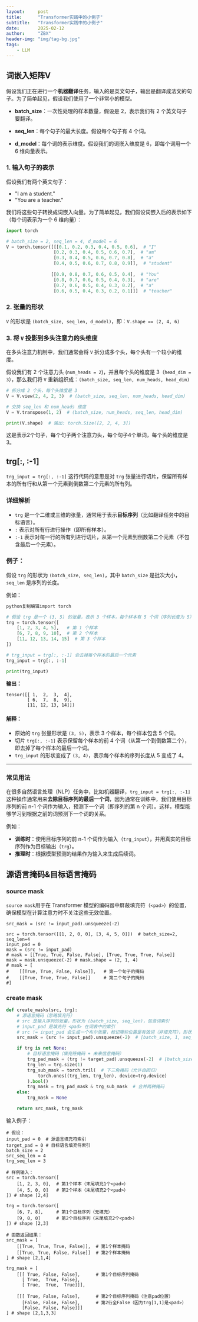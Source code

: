 ```yaml
---
layout:     post
title:      "Transformer实践中的小例子"
subtitle:   "Transformer实践中的小例子"
date:       2025-02-12
author:     "ZBX"
header-img: "img/tag-bg.jpg"
tags:
    - LLM
---
```


## 词嵌入矩阵V

假设我们正在进行一个**机器翻译**任务，输入的是英文句子，输出是翻译成法文的句子。为了简单起见，假设我们使用了一个非常小的模型。

- **batch_size**：一次性处理的样本数量，假设是 2，表示我们有 2 个英文句子要翻译。

- **seq_len**：每个句子的最大长度。假设每个句子有 4 个词。

- **d_model**：每个词的表示维度。假设我们的词嵌入维度是 6，即每个词用一个 6 维向量表示。

### **1. 输入句子的表示**

假设我们有两个英文句子：

- "I am a student."
- "You are a teacher."

我们将这些句子转换成词嵌入向量。为了简单起见，我们假设词嵌入后的表示如下（每个词表示为一个 6 维向量）：

```python
import torch

# batch_size = 2, seq_len = 4, d_model = 6
V = torch.tensor([[[0.1, 0.2, 0.3, 0.4, 0.5, 0.6],  # "I"
                  [0.2, 0.3, 0.4, 0.5, 0.6, 0.7],  # "am"
                  [0.3, 0.4, 0.5, 0.6, 0.7, 0.8],  # "a"
                  [0.4, 0.5, 0.6, 0.7, 0.8, 0.9]],  # "student"
                 
                 [[0.9, 0.8, 0.7, 0.6, 0.5, 0.4],  # "You"
                  [0.8, 0.7, 0.6, 0.5, 0.4, 0.3],  # "are"
                  [0.7, 0.6, 0.5, 0.4, 0.3, 0.2],  # "a"
                  [0.6, 0.5, 0.4, 0.3, 0.2, 0.1]]]  # "teacher"

```

### 2. 张量的形状

`V` 的形状是 `(batch_size, seq_len, d_model)`，即：`V.shape == (2, 4, 6)`

### **3. 将 `V` 投影到多头注意力的头维度**

在多头注意力机制中，我们通常会将 `V` 拆分成多个头，每个头有一个较小的维度。

假设我们有 2 个注意力头 (`num_heads = 2`)，并且每个头的维度是 3（`head_dim = 3`），那么我们将 `V` 重新组织成：`(batch_size, seq_len, num_heads, head_dim)`

```python
# 拆分成 2 个头，每个头维度是 3
V = V.view(2, 4, 2, 3)  # (batch_size, seq_len, num_heads, head_dim)

# 交换 seq_len 和 num_heads 维度
V = V.transpose(1, 2)  # (batch_size, num_heads, seq_len, head_dim)

print(V.shape)  # 输出: torch.Size([2, 2, 4, 3])
```

这是表示2个句子，每个句子两个注意力头，每个句子4个单词，每个头的维度是3。

## trg[:, :-1]

`trg_input = trg[:, :-1]` 这行代码的意思是对 `trg` 张量进行切片，保留所有样本的所有行和从第一个元素到倒数第二个元素的所有列。

### **详细解析**

- `trg` 是一个二维或三维的张量，通常用于表示**目标序列**（比如翻译任务中的目标语言）。
- `:` 表示对所有行进行操作（即所有样本）。
- `:-1` 表示对每一行的所有列进行切片，从第一个元素到倒数第二个元素（不包含最后一个元素）。

### **例子：**

假设 `trg` 的形状为 `(batch_size, seq_len)`，其中 `batch_size` 是批次大小，`seq_len` 是序列的长度。

例如：

```python
python复制编辑import torch

# 假设 trg 是一个 (3, 5) 的张量，表示 3 个样本，每个样本有 5 个词（序列长度为 5）
trg = torch.tensor([
    [1, 2, 3, 4, 5],   # 第 1 个样本
    [6, 7, 8, 9, 10],  # 第 2 个样本
    [11, 12, 13, 14, 15]  # 第 3 个样本
])

# trg_input = trg[:, :-1] 会去掉每个样本的最后一个元素
trg_input = trg[:, :-1]

print(trg_input)
```

**输出：**

```
tensor([[ 1,  2,  3,  4],
        [ 6,  7,  8,  9],
        [11, 12, 13, 14]])
```

#### 解释：

- 原始的 `trg` 张量形状是 `(3, 5)`，表示 3 个样本，每个样本包含 5 个词。
- 切片 `trg[:, :-1]` 表示保留每个样本的前 4 个词（从第一个到倒数第二个），即去掉了每个样本的最后一个词。
- `trg_input` 的形状变成了 `(3, 4)`，表示每个样本的序列长度从 5 变成了 4。

------

### **常见用法**

在很多自然语言处理（NLP）任务中，比如机器翻译，`trg_input = trg[:, :-1]` 这种操作通常用来**去除目标序列的最后一个词**，因为通常在训练中，我们使用目标序列的前 n-1 个词作为输入，预测下一个词（即序列的第 n 个词）。这样，模型能够学习到根据之前的词预测下一个词的关系。

例如：

- **训练时**：使用目标序列的前 n-1 个词作为输入（`trg_input`），并用真实的目标序列作为目标输出（`trg`）。
- **推理时**：根据模型预测的结果作为输入来生成后续词。

## 源语言掩码&目标语言掩码

### **source mask**

`source mask`用于在 Transformer 模型的编码器中屏蔽填充符（`<pad>`）的位置，确保模型在计算注意力时不关注这些无效位置。

```
src_mask = (src != input_pad).unsqueeze(-2)
```

```
src = torch.tensor([[1, 2, 0, 0], [3, 4, 5, 0]])  # batch_size=2, seq_len=4
input_pad = 0
mask = (src != input_pad)
# mask = [[True, True, False, False], [True, True, True, False]]
mask = mask.unsqueeze(-2) # mask.shape = (2, 1, 4)
# mask = [
#    [[True, True, False, False]],   # 第一个句子的掩码
#    [[True, True, True, False]]     # 第二个句子的掩码
#]
```



### create mask

```python
def create_masks(src, trg):
    # 源语言掩码（忽略填充符）
    # src 是输入序列的张量，形状为 (batch_size, seq_len)，包含词索引
    # input_pad 是填充符 <pad> 在词表中的索引
    # src != input_pad 会生成一个布尔张量，标记哪些位置是有效词（非填充符），形状为 (batch_size, seq_len)
    src_mask = (src != input_pad).unsqueeze(-2)  # [batch_size, 1, seq_len]

    if trg is not None:
        # 目标语言掩码（填充符掩码 + 未来信息掩码）
        trg_pad_mask = (trg != target_pad).unsqueeze(-2)  # [batch_size, 1, seq_len]
        trg_len = trg.size(1)
        trg_sub_mask = torch.tril(  # 下三角掩码（允许自回归）
            torch.ones((trg_len, trg_len), device=trg.device)
        ).bool()
        trg_mask = trg_pad_mask & trg_sub_mask  # 合并两种掩码
    else:
        trg_mask = None

    return src_mask, trg_mask
```

输入例子：

```
# 假设：
input_pad = 0  # 源语言填充符索引
target_pad = 0 # 目标语言填充符索引
batch_size = 2
src_seq_len = 4
trg_seq_len = 3

# 样例输入：
src = torch.tensor([
    [1, 2, 3, 0],  # 第1个样本（末尾填充1个<pad>）
    [4, 5, 0, 0]   # 第2个样本（末尾填充2个<pad>）
]) # shape [2,4]

trg = torch.tensor([
    [6, 7, 8],     # 第1个目标序列（无填充）
    [9, 0, 0]      # 第2个目标序列（末尾填充2个<pad>）
]) # shape [2,3]

# 函数返回结果：
src_mask = [
    [[True, True, True, False]],  # 第1个样本掩码
    [[True, True, False, False]]  # 第2个样本掩码
] # shape [2,1,4]

trg_mask = [
    [[[ True, False, False],      # 第1个目标序列掩码
      [ True,  True, False],
      [ True,  True,  True]]],
    
    [[[ True, False, False],      # 第2个目标序列掩码（注意pad位置）
      [False, False, False],      # 第2行全False（因为trg[1,1]是<pad>）
      [False, False, False]]]
] # shape [2,1,3,3]

```


